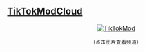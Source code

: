 ## [TikTokModCloud](https://t.me/TikTokModCloud)
<div align="center">
   <a target="_blank" href="https://t.me/TikTokModCloud"><img src="https://github.com/TKJIKU/TikTokMod/assets/128697634/f17e2aa0-6790-4559-8dc9-94bea9357061" alt="TikTokMod" title="@TikTokModCloud">   

   <a>`（点击图片查看频道）`</div>  
